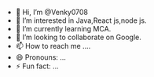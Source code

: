 - 👋 Hi, I’m @Venky0708
- 👀 I’m interested in Java,React js,node js.
- 🌱 I’m currently learning MCA.
- 💞️ I’m looking to collaborate on Google.
- 📫 How to reach me ....
- 😄 Pronouns: ...
- ⚡ Fun fact: ...

<!---
Venky0708/Venky0708 is a ✨ special ✨ repository because its `README.md` (this file) appears on your GitHub profile.
You can click the Preview link to take a look at your changes.
--->

